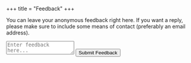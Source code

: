 +++
title = "Feedback"
+++

You can leave your anonymous feedback right here. If you want a reply, please make sure to include some means of contact (preferably an email address).

<form name="feedback" method="POST" data-netlify="true">
    <textarea name="feedback" placeholder="Enter feedback here..."></textarea>
    <input type="submit" value="Submit Feedback" />
</form>

